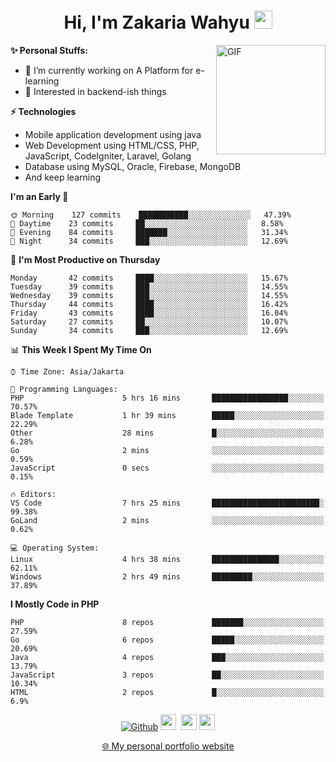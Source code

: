 <h1 align="center">Hi, I'm Zakaria Wahyu <img src="https://github.com/TheDudeThatCode/TheDudeThatCode/blob/master/Assets/Hi.gif" width="29px"></h1>

<img align="right" alt="GIF" height="175px" src="https://www.nayakapratama.co.id/wp-content/uploads/2019/07/Website-Maintenance.gif" />

**✨ Personal Stuffs:**
- 🔭 I’m currently working on A Platform for e-learning 
- 🌱 Interested in backend-ish things

**⚡ Technologies**
- Mobile application development using java
- Web Development using HTML/CSS, PHP, JavaScript, CodeIgniter, Laravel, Golang
- Database using MySQL, Oracle, Firebase, MongoDB
- And keep learning

<!--START_SECTION:waka-->
**I'm an Early 🐤** 

```text
🌞 Morning    127 commits    ███████████░░░░░░░░░░░░░░   47.39% 
🌆 Daytime    23 commits     ██░░░░░░░░░░░░░░░░░░░░░░░   8.58% 
🌃 Evening    84 commits     ███████░░░░░░░░░░░░░░░░░░   31.34% 
🌙 Night      34 commits     ███░░░░░░░░░░░░░░░░░░░░░░   12.69%

```
📅 **I'm Most Productive on Thursday** 

```text
Monday       42 commits     ████░░░░░░░░░░░░░░░░░░░░░   15.67% 
Tuesday      39 commits     ███░░░░░░░░░░░░░░░░░░░░░░   14.55% 
Wednesday    39 commits     ███░░░░░░░░░░░░░░░░░░░░░░   14.55% 
Thursday     44 commits     ████░░░░░░░░░░░░░░░░░░░░░   16.42% 
Friday       43 commits     ████░░░░░░░░░░░░░░░░░░░░░   16.04% 
Saturday     27 commits     ██░░░░░░░░░░░░░░░░░░░░░░░   10.07% 
Sunday       34 commits     ███░░░░░░░░░░░░░░░░░░░░░░   12.69%

```


📊 **This Week I Spent My Time On** 

```text
⌚︎ Time Zone: Asia/Jakarta

💬 Programming Languages: 
PHP                      5 hrs 16 mins       █████████████████░░░░░░░░   70.57% 
Blade Template           1 hr 39 mins        █████░░░░░░░░░░░░░░░░░░░░   22.29% 
Other                    28 mins             █░░░░░░░░░░░░░░░░░░░░░░░░   6.28% 
Go                       2 mins              ░░░░░░░░░░░░░░░░░░░░░░░░░   0.59% 
JavaScript               0 secs              ░░░░░░░░░░░░░░░░░░░░░░░░░   0.15%

🔥 Editors: 
VS Code                  7 hrs 25 mins       ████████████████████████░   99.38% 
GoLand                   2 mins              ░░░░░░░░░░░░░░░░░░░░░░░░░   0.62%

💻 Operating System: 
Linux                    4 hrs 38 mins       ███████████████░░░░░░░░░░   62.11% 
Windows                  2 hrs 49 mins       █████████░░░░░░░░░░░░░░░░   37.89%

```

**I Mostly Code in PHP** 

```text
PHP                      8 repos             ███████░░░░░░░░░░░░░░░░░░   27.59% 
Go                       6 repos             █████░░░░░░░░░░░░░░░░░░░░   20.69% 
Java                     4 repos             ███░░░░░░░░░░░░░░░░░░░░░░   13.79% 
JavaScript               3 repos             ██░░░░░░░░░░░░░░░░░░░░░░░   10.34% 
HTML                     2 repos             █░░░░░░░░░░░░░░░░░░░░░░░░   6.9%

```



<!--END_SECTION:waka-->

<p align="center">
<a href="https://github.com/zakariawahyu" target="_blank"><img alt="Github" src="https://img.shields.io/badge/GitHub-%2312100E.svg?&style=for-the-badge&logo=Github&logoColor=white" /></a>
<a href="https://www.twitter.com/_zakariawahyu"><img src="https://img.shields.io/badge/twitter-%231DA1F2.svg?&style=for-the-badge&logo=twitter&logoColor=white" height=25></a> 
<a href="https://www.linkedin.com/in/zakariawahyu"><img src="https://img.shields.io/badge/linkedin-%230077B5.svg?&style=for-the-badge&logo=linkedin&logoColor=white" height=25></a> 
<a href="https://www.instagram.com/_zakariawahyu"><img src="https://img.shields.io/badge/instagram-%23E4405F.svg?&style=for-the-badge&logo=instagram&logoColor=white" height=25></a></p>
<p align="center"><a href="https://www.zakariawahyu.com">🌐 My personal portfolio website</a></p>
